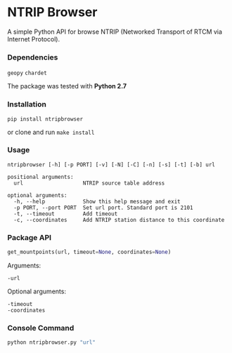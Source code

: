 # NTRIP Browser

A simple Python API for browse NTRIP (Networked Transport of RTCM via Internet Protocol).  

### Dependencies

`geopy`
`chardet`

The package was tested with **Python 2.7**

### Installation

`pip install ntripbrowser`

or clone and run `make install`

### Usage 

```
ntripbrowser [-h] [-p PORT] [-v] [-N] [-C] [-n] [-s] [-t] [-b] url  

positional arguments:  
  url                   NTRIP source table address

optional arguments:  
  -h, --help            Show this help message and exit  
  -p PORT, --port PORT  Set url port. Standard port is 2101  
  -t, --timeout         Add timeout  
  -c, --coordinates     Add NTRIP station distance to this coordinate
  ```

### Package API

```python
get_mountpoints(url, timeout=None, coordinates=None)
```
Arguments:

  `-url`   

Optional arguments:

  `-timeout`     
  `-coordinates`   

### Console Command
```python
python ntripbrowser.py "url"
```

